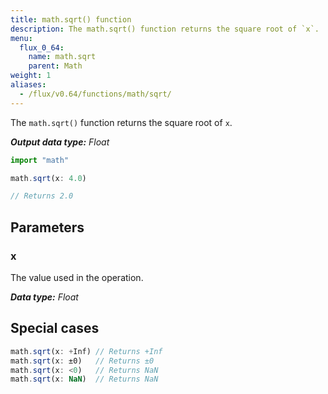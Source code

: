 ```yaml
---
title: math.sqrt() function
description: The math.sqrt() function returns the square root of `x`.
menu:
  flux_0_64:
    name: math.sqrt
    parent: Math
weight: 1
aliases:
  - /flux/v0.64/functions/math/sqrt/
---
```


The `math.sqrt()` function returns the square root of `x`.

_**Output data type:** Float_

```js
import "math"

math.sqrt(x: 4.0)

// Returns 2.0
```

## Parameters

### x
The value used in the operation.

_**Data type:** Float_

## Special cases
```js
math.sqrt(x: +Inf) // Returns +Inf
math.sqrt(x: ±0)   // Returns ±0
math.sqrt(x: <0)   // Returns NaN
math.sqrt(x: NaN)  // Returns NaN
```
